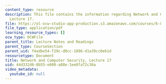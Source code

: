 ```yaml
---
content_type: resource
description: This file contains the information regarding Network and Computer Security,
  Lecture 17.
file: https://ol-ocw-studio-app-production.s3.amazonaws.com/courses/6-857-network-and-computer-security-spring-2014/44d332d60b55e600a88e1ee8fa72c36a_MIT6_857S14_Lec17.pdf
file_type: application/pdf
learning_resource_types: []
ocw_type: OCWFile
parent_title: Lecture Notes and Readings
parent_type: CourseSection
parent_uid: f4adbe54-f29c-d0cc-1896-d1a39cc0eb1d
resourcetype: Document
title: Network and Computer Security, Lecture 17
uid: 44d332d6-0b55-e600-a88e-1ee8fa72c36a
video_metadata:
  youtube_id: null
---
```

